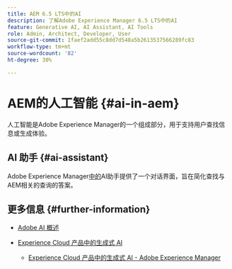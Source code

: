 ```yaml
---
title: AEM 6.5 LTS中的AI
description: 了解Adobe Experience Manager 6.5 LTS中的AI
feature: Generative AI, AI Assistant, AI Tools
role: Admin, Architect, Developer, User
source-git-commit: 1faef2add55c8dd7d548a5b2613537566289fc83
workflow-type: tm+mt
source-wordcount: '82'
ht-degree: 30%

---
```



# AEM的人工智能 {#ai-in-aem}

人工智能是Adobe Experience Manager的一个组成部分，用于支持用户查找信息或生成体验。

## AI 助手 {#ai-assistant}

Adobe Experience Manager[中的](/help/ai-assistant-in-aem.md)AI助手提供了一个对话界面，旨在简化查找与AEM相关的查询的答案。

## 更多信息 {#further-information}

* [Adobe AI 概述](https://www.adobe.com/cn/ai/overview.html)

* [Experience Cloud 产品中的生成式 AI](https://experienceleague.adobe.com/zh-hans/docs/core-services/interface/features/generative-ai)

   * [Experience Cloud 产品中的生成式 AI - Adobe Experience Manager](https://experienceleague.adobe.com/zh-hans/docs/core-services/interface/features/generative-ai#aem)